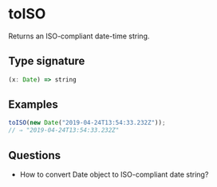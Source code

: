 # toISO

Returns an ISO-compliant date-time string.

## Type signature

<!-- prettier-ignore-start -->
```typescript
(x: Date) => string
```
<!-- prettier-ignore-end -->

## Examples

<!-- prettier-ignore-start -->
```javascript
toISO(new Date("2019-04-24T13:54:33.232Z"));
// ⇒ "2019-04-24T13:54:33.232Z"
```
<!-- prettier-ignore-end -->

## Questions

- How to convert Date object to ISO-compliant date string?
